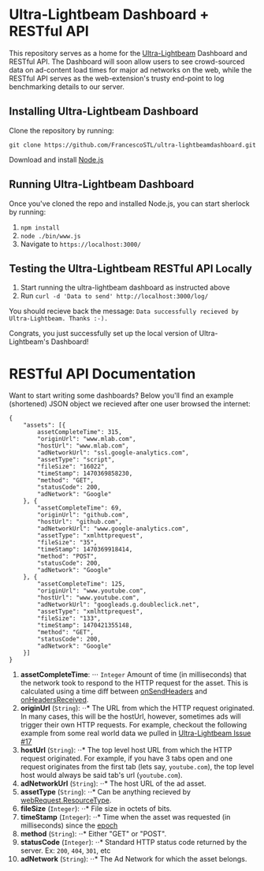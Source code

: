 # Ultra-Lightbeam Dashboard + RESTful API
This repository serves as a home for the [Ultra-Lightbeam](https://github.com/FrancescoSTL/Ultra-Lightbeam) Dashboard and RESTful API. The Dashboard will soon allow users to see crowd-sourced data on ad-content load times for major ad networks on the web, while the RESTful API serves as the web-extension's trusty end-point to log benchmarking details to our server. 

## Installing Ultra-Lightbeam Dashboard

Clone the repository by running:

```
git clone https://github.com/FrancescoSTL/ultra-lightbeamdashboard.git
```

Download and install [Node.js](https://nodejs.org/en/download/)

## Running Ultra-Lightbeam Dashboard

Once you've cloned the repo and installed Node.js, you can start sherlock by running:

1. `npm install`
2. `node ./bin/www.js`
3. Navigate to `https://localhost:3000/`

## Testing the Ultra-Lightbeam RESTful API Locally

1. Start running the ultra-lightbeam dashboard as instructed above
2. Run `curl -d 'Data to send' http://localhost:3000/log/`

You should recieve back the message: `Data successfully recieved by Ultra-Lightbeam. Thanks :-).`

Congrats, you just successfully set up the local version of Ultra-Lightbeam's Dashboard!

# RESTful API Documentation

Want to start writing some dashboards? Below you'll find an example (shortened) JSON object we recieved after one user browsed the internet:
```
{
	"assets": [{
		assetCompleteTime": 315,
		"originUrl": "www.mlab.com",
		"hostUrl": "www.mlab.com",
		"adNetworkUrl": "ssl.google-analytics.com",
		"assetType": "script",
		"fileSize": "16022",
		"timeStamp": 1470369858230,
		"method": "GET",
		"statusCode": 200,
		"adNetwork": "Google"
	}, {
		"assetCompleteTime": 69,
		"originUrl": "github.com",
		"hostUrl": "github.com",
		"adNetworkUrl": "www.google-analytics.com",
		"assetType": "xmlhttprequest",
		"fileSize": "35",
		"timeStamp": 1470369918414,
		"method": "POST",
		"statusCode": 200,
		"adNetwork": "Google"
	}, {
		"assetCompleteTime": 125,
		"originUrl": "www.youtube.com",
		"hostUrl": "www.youtube.com",
		"adNetworkUrl": "googleads.g.doubleclick.net",
		"assetType": "xmlhttprequest",
		"fileSize": "133",
		"timeStamp": 1470421355148,
		"method": "GET",
		"statusCode": 200,
		"adNetwork": "Google"
	}]
}
```

1. **assetCompleteTime**: 
⋅⋅⋅ `Integer` Amount of time (in milliseconds) that the network took to respond to the HTTP request for the asset. This is calculated using a time diff between [onSendHeaders](https://developer.mozilla.org/en-US/Add-ons/WebExtensions/API/webRequest/onSendHeaders) and [onHeadersReceived](https://developer.mozilla.org/en-US/Add-ons/WebExtensions/API/webRequest/onHeadersReceived).
2. **originUrl** (`String`): 
⋅⋅* The URL from which the HTTP request originated. In many cases, this will be the hostUrl, however, sometimes ads will trigger their own HTTP requests. For example, checkout the following example from some real world data we pulled in [Ultra-Lightbeam Issue #17](https://github.com/FrancescoSTL/Ultra-Lightbeam/issues/17#issue-168984693)
3. **hostUrl** (`String`): 
⋅⋅* The top level host URL from which the HTTP request originated. For example, if you have 3 tabs open and one request originates from the first tab (lets say, `youtube.com`), the top level host would always be said tab's url (`youtube.com`).
4. **adNetworkUrl** (`String`): 
⋅⋅* The host URL of the ad asset.
5. **assetType** (`String`): 
⋅⋅* Can be anything recieved by [webRequest.ResourceType](https://developer.mozilla.org/en-US/Add-ons/WebExtensions/API/WebRequest/ResourceType).
6. **fileSize** (`Integer`): 
⋅⋅* File size in octets of bits.
7. **timeStamp** (`Integer`): 
⋅⋅* Time when the asset was requested (in milliseconds) since the [epoch](https://en.wikipedia.org/wiki/Epoch_(reference_date))
8. **method** (`String`): 
⋅⋅* Either "GET" or "POST".
9. **statusCode** (`Integer`): 
⋅⋅* Standard HTTP status code returned by the server. Ex: `200`, `404`, `301`, etc
10. **adNetwork** (`String`): 
⋅⋅* The Ad Network for which the asset belongs.
